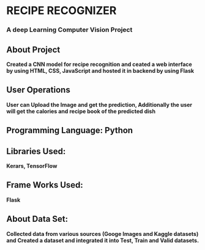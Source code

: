 
# **RECIPE RECOGNIZER**

### A deep Learning Computer Vision Project

## About Project
**Created a CNN model for recipe recognition and ceated a web interface by using HTML, CSS, JavaScript and hosted it in backend by using Flask**

## User Operations
**User can Upload the Image and get the prediction, Additionally the user will get the calories and recipe book of the predicted dish**

## Programming Language: Python

## Libraries Used: 
**Kerars, TensorFlow**

## Frame Works Used:
**Flask**

## About Data Set:
**Collected data from various sources (Googe Images and Kaggle datasets) and Created a dataset and integrated it into Test, Train and Valid datasets.**

 
